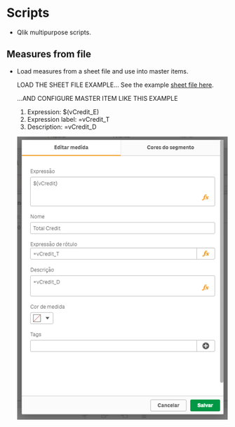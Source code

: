 # Scripts
- Qlik multipurpose scripts.

## Measures from file
- Load measures from a sheet file and use into master items.

	LOAD THE SHEET FILE EXAMPLE...
	See the example [sheet file here](MeasuresFromFile/Expressions.xlsx).
	
	...AND CONFIGURE MASTER ITEM LIKE THIS EXAMPLE
	1. Expression: $(vCredit_E)
	2. Expression label: =vCredit_T
	3. Description: =vCredit_D
	
	![alt text](MeasuresFromFile/MasterItemMeasure.PNG)
	

